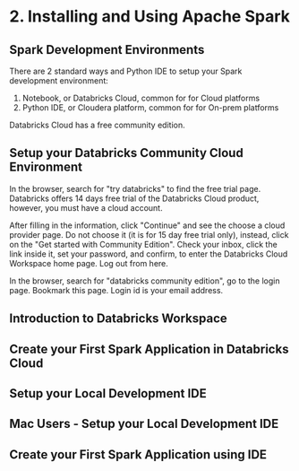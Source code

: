 # 2. Installing and Using Apache Spark
## Spark Development Environments
There are 2 standard ways and Python IDE to setup your Spark development environment:
1. Notebook, or Databricks Cloud, common for for Cloud platforms
2. Python IDE, or Cloudera platform, common for for On-prem platforms

Databricks Cloud has a free community edition. 

## Setup your Databricks Community Cloud Environment
In the browser, search for "try databricks" to find the free trial page. Databricks offers 14 days free trial of the Databricks Cloud product, however, you must have a cloud account. 

After filling in the information, click "Continue" and see the choose a cloud provider page. Do not choose it (it is for 15 day free trial only), instead, click on the "Get started with Community Edition". Check your inbox, click the link inside it, set your password, and confirm, to enter the Databricks Cloud Workspace home page. Log out from here.

In the browser, search for "databricks community edition", go to the login page. Bookmark this page. Login id is your email address. 

## Introduction to Databricks Workspace



## Create your First Spark Application in Databricks Cloud



## Setup your Local Development IDE



## Mac Users - Setup your Local Development IDE



## Create your First Spark Application using IDE






















